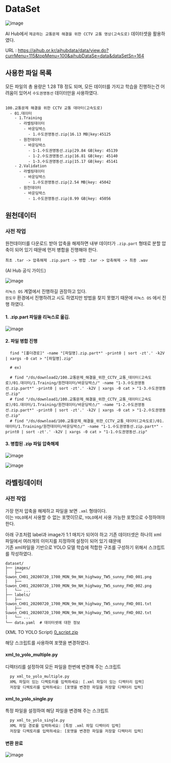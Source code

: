 # DataSet

![image](https://github.com/user-attachments/assets/672cff16-a4ee-4f47-85d8-60cfa9f7b8a7)

AI Hub에서 `제공하는 교통문제 해결을 위한 CCTV 교통 영상(고속도로)` 데이터셋을 활용하였다.

URL : https://aihub.or.kr/aihubdata/data/view.do?currMenu=115&topMenu=100&aihubDataSe=data&dataSetSn=164

## 사용한 파일 목록

모든 파일의 총 용량은 1.28 TB 정도 되며, 모든 데이터를 가지고 학습을 진행하는건 어려움이 있어서 `수도권영동선` 데이터만을 사용하였다.

```

100.교통문제 해결을 위한 CCTV 교통 데아터(고속도로)
  - 01.데이터
    - 1.Training
      - 라벨링데이터
        - 바운딩박스
          - 1.수도권영동선.zip|16.13 MB|key:45125
      - 원천데이터
        - 바운딩박스
          - 1-1.수도권영동선.zip|29.84 GB|key: 45139
          - 1-2.수도권영동선.zip|16.81 GB|key: 45140
          - 1-3.수도권영동선.zip|15.17 GB|key: 45141
    - 2.Validation
      - 라벨링데이터
        - 바운딩박스
          - 1.수도권영동선.zip|2.54 MB|key: 45042
      - 원천데이터
        - 바운딩박스
          - 1.수도권영동선.zip|8.99 GB|key: 45056
```

## 원천데이터

### 사전 작업

원천데이터를 다운로드 받아 압축을 해제하면 내부 데이터가 `.zip.part` 형태로 분할 압축이 되어 있기 때문에 먼저 병합을 진행해야 한다.

```
최초 .tar -> 압축해제 .zip.part -> 병합 .tar -> 압축해제 -> 최종 .wav
```


(AI Hub 공식 가이드)

![image](https://github.com/user-attachments/assets/23d3fc95-dcba-4ef7-8847-d7409995a2eb)

`리눅스 OS` 계열에서 진행하길 권장하고 있다. <br/>
`윈도우` 환경에서 진행하려고 시도 하였지만 방법을 찾지 못했기 때문에  `리눅스 OS` 에서 진행 하였다.

#### 1. .zip.part 파일을 리눅스로 옮김.

![image](https://github.com/user-attachments/assets/6f2b1cd9-242a-4e41-be41-f6cb658c3835)


#### 2. 파일 병합 진행
```
  find "[폴더경로]" -name "[파일명].zip.part*" -print0 | sort -zt'.' -k2V | xargs -0 cat > "[파일명].zip"

  # ex)

  # find "/ds/download2/100.교통문제_해결을_위한_CCTV_교통_데이터(고속도로)/01.데이터/1.Training/원천데이터/바운딩박스/" -name "1-3.수도권영동선.zip.part*" -print0 | sort -zt'.' -k2V | xargs -0 cat > "1-3.수도권영동선.zip"
  # find "/ds/download1/100.교통문제_해결을_위한_CCTV_교통_데이터(고속도로)/01.데이터/1.Training/원천데이터/바운딩박스/" -name "1-2.수도권영동선.zip.part*" -print0 | sort -zt'.' -k2V | xargs -0 cat > "1-2.수도권영동선.zip"
  # find "/ds/download/100.교통문제_해결을_위한_CCTV_교통_데이터(고속도로)/01.데이터/1.Training/원천데이터/바운딩박스/" -name "1-1.수도권영동선.zip.part*" -print0 | sort -zt'.' -k2V | xargs -0 cat > "1-1.수도권영동선.zip"
```

#### 3. 병합된 .zip 파일 압축해제

![image](https://github.com/user-attachments/assets/a51f647e-9ace-47ca-a84c-90c4e458037a)


![image](https://github.com/user-attachments/assets/a59d5726-62df-4e99-bd9d-039a5abcd6ce)


## 라벨링데이터

### 사전 작업

가장 먼저 압축을 해제하고 파일을 보면 `.xml` 형태이다. <br/>
이는 `YOLO`에서 사용할 수 없는 포맷이므로, `YOLO`에서 사용 가능한 포맷으로 수정하여야 한다.

아래 구조처럼 label과 image가 1:1 매치가 되어야 하고 기존 데이터셋은 하나의 xml 파일에서 여러개의 이미지를 지정하여 설정이 되어 있기 떄문에 <br/>
기존 xml파일을 기반으로 YOLO 모델 학습에 적합한 구조를 구성하기 위해서 스크립트를 작성하였다.

```
dataset/
├── images/
│   ├── Suwon_CH01_20200720_1700_MON_9m_NH_highway_TW5_sunny_FHD_001.png
│   ├── Suwon_CH01_20200720_1700_MON_9m_NH_highway_TW5_sunny_FHD_002.png
│   └── ...
├── labels/
│   ├── Suwon_CH01_20200720_1700_MON_9m_NH_highway_TW5_sunny_FHD_001.txt
│   ├── Suwon_CH01_20200720_1700_MON_9m_NH_highway_TW5_sunny_FHD_002.txt
│   └── ...
└── data.yaml  # 데이터셋에 대한 정보
```

(XML TO YOLO Script)
[0_script.zip](https://github.com/user-attachments/files/17210796/0_script.zip)

해당 스크립트를 사용하여 포맷을 변경하였다.


#### xml_to_yolo_multiple.py

디렉터리를 설정하여 모든 파일을 한번에 변경해 주는 스크립트

```
  py xml_to_yolo_multiple.py
  XML 파일이 있는 디렉토리를 입력하세요: [.xml 파일이 있는 디렉터리 입력]
  저장할 디렉토리를 입력하세요: [포맷을 변경한 파일을 저장할 디렉터리 입력]
```

#### xml_to_yolo_single.py

특정 파일을 설정하여 해당 파일을 변경해 주는 스크립트

```
  py xml_to_yolo_single.py
  XML 파일 경로를 입력하세요: [특정 .xml 파일 디렉터리 입력]
  저장할 디렉토리를 입력하세요: [포맷을 변경한 파일을 저장할 디렉터리 입력]
```
#### 변환 완료

![image](https://github.com/user-attachments/assets/7f9bfb52-1370-445c-a7c8-7cac159d473d)

